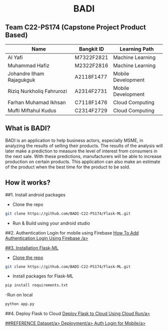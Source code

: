 <h1 align="center">
<p align="center">BADI</p>


## Team C22-PS174 (Capstone Project Product Based)
| Name  | Bangkit ID | Learning Path |
| ------------- | ------------- | ------------- |
| Al Yafi | M7322F2821 | Machine Learning |
| Muhammad Hafiz  | M2322F2816 | Machine Learning |
| Johandre Ilham Rajagukguk | A2118F1477 | Mobile Development |
| Riziq Nurkholiq Fahrurozi | A2314F2731 | Mobile Development |
| Farhan Muhamad Ikhsan | C7118F1476 | Cloud Computing |
| Mufti Miftahul Kudus | C2314F2729 | Cloud Computing |
  
  
  ## What is BADI?
  
  BADI is an application to help business actors, especially MSME, in analyzing the results of selling their products. The results of the analysis will later make a prediction to measure the level of interest from consumers in the next sale. With these predictions, manufacturers will be able to increase production on certain products. This application can also make an estimate of the product when the best time for the product to be sold.

  ## How it works?
  ##1. Install android packages
 - Clone the repo
  ```sh
git clone https://github.com/BADI-C22-PS174/Flask-ML.git
```
 - Run & Build using your android studio
  
  ##2. Authentication Login for mobile using Firebase
  <a href="https://firebase.google.com/docs/auth/android/firebaseui#kotlin+ktx">How To Add Authentication Login Using Firebase /a>
 
  
  ##3. Installation Flask-ML
 - Clone the repo
```sh
git clone https://github.com/BADI-C22-PS174/Flask-ML.git
```
 - Install packages for Flask-ML
```sh
pip install requirements.txt
```
 -Run on local 
```sh
python app.py
```

##4. Deploy Flask to Cloud
 <a href="https://cloud.google.com/run/docs/quickstarts/build-and-deploy/deploy-python-service">Deploy Flask to Cloud Using Cloud Run/a>
  
  
  
  
  ##REFERENCE
   <a href="https://www.kaggle.com/datasets/akashdeepkuila/bakery">Dataset/a>
   <a href="https://cloud.google.com/run/docs/quickstarts/build-and-deploy/deploy-python-service">Deployment/a>
   <a href="https://firebase.google.com/docs/auth/android/firebaseui#kotlin+ktx">Auth Login for Mobile/a>
  
  
